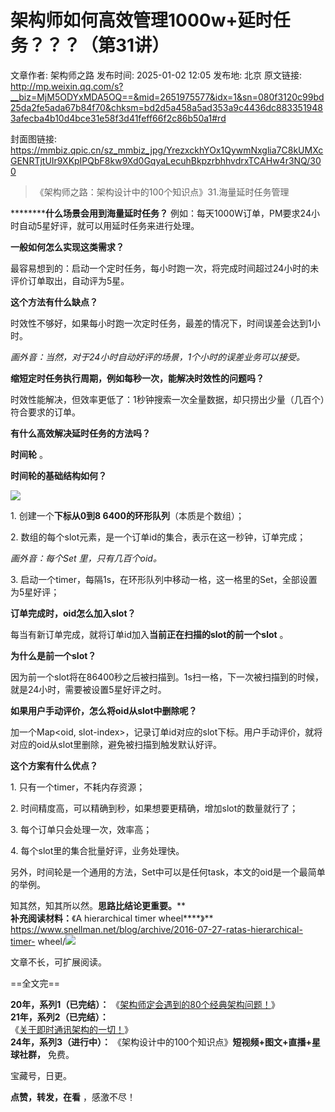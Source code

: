 # 架构师如何高效管理1000w+延时任务？？？（第31讲）

文章作者: 架构师之路
发布时间: 2025-01-02 12:05
发布地: 北京
原文链接: http://mp.weixin.qq.com/s?__biz=MjM5ODYxMDA5OQ==&mid=2651975577&idx=1&sn=080f3120c99bd25da2fe5ada67b84f70&chksm=bd2d5a458a5ad353a9c4436dc8833519483afecba4b10d4bce31e58f3d41feff66f2c86b50a1#rd

封面图链接: https://mmbiz.qpic.cn/sz_mmbiz_jpg/YrezxckhYOx1QywmNxglia7C8kUMXcGENRTjtUIr9XKpIPQbF8kw9Xd0GqyaLecuhBkpzrbhhvdrxTCAHw4r3NQ/300

> 《架构师之路：架构设计中的100个知识点》31.海量延时任务管理

**********什么场景会用到海量延时任务？** 例如：每天1000W订单，PM要求24小时自动5星好评，就可以用延时任务来进行处理。  

**一般如何怎么实现这类需求？**

最容易想到的：启动一个定时任务，每小时跑一次，将完成时间超过24小时的未评价订单取出，自动评为5星。

  

**这个方法有什么缺点？**

时效性不够好，如果每小时跑一次定时任务，最差的情况下，时间误差会达到1小时。

 _画外音：当然，对于24小时自动好评的场景，1个小时的误差业务可以接受。_

  

**缩短定时任务执行周期，例如每秒一次，能解决时效性的问题吗？**

时效性能解决，但效率更低了：1秒钟搜索一次全量数据，却只捞出少量（几百个）符合要求的订单。

  

**有什么高效解决延时任务的方法吗？**

**时间轮** 。

  

**时间轮的基础结构如何？**

![](https://mmbiz.qpic.cn/sz_mmbiz_png/YrezxckhYOx1QywmNxglia7C8kUMXcGEN4hOvMMZZMsSDB2fU4HV8QdibASKGL1nVR2gq2PdM5CLib01m6Xd3cMaA/640?wx_fmt=png&from=appmsg)

1\. 创建一个**下标从0到8 6400的环形队列**（本质是个数组）；

2\. 数组的每个slot元素，是一个订单id的集合，表示在这一秒钟，订单完成；

 _画外音：每个Set <oid>里，只有几百个oid。_

3\. 启动一个timer，每隔1s，在环形队列中移动一格，这一格里的Set<oid>，全部设置为5星好评；

  

**订单完成时，oid怎么加入slot？**

每当有新订单完成，就将订单id加入**当前正在扫描的slot的前一个slot** 。

  

**为什么是前一个slot？**

因为前一个slot将在86400秒之后被扫描到。1s扫一格，下一次被扫描到的时候，就是24小时，需要被设置5星好评之时。

  

**如果用户手动评价，怎么将oid从slot中删除呢？**

加一个Map<oid, slot-index>，记录订单id对应的slot下标。用户手动评价，就将对应的oid从slot里删除，避免被扫描到触发默认好评。

  

**这个方案有什么优点？**

1\. 只有一个timer，不耗内存资源；

2\. 时间精度高，可以精确到秒，如果想要更精确，增加slot的数量就行了；

3\. 每个订单只会处理一次，效率高；

4\. 每个slot里的集合批量好评，业务处理快。

  

另外，时间轮是一个通用的方法，Set中可以是任何task，本文的oid是一个最简单的举例。

  
知其然，知其所以然。**思路比结论更重要。****  
****补充阅读材料：****《A hierarchical timer wheel****》**
https://www.snellman.net/blog/archive/2016-07-27-ratas-hierarchical-timer-
wheel/![](https://mmbiz.qpic.cn/sz_mmbiz_png/YrezxckhYOx1QywmNxglia7C8kUMXcGENPyADFPc248icL5A363IkLGm6On5BZOX8CrLNpmUj0QvzybxWxqH2R4Q/640?wx_fmt=png&from=appmsg)

文章不长，可扩展阅读。

  

==全文完==

  
**20年，系列1（已完结）：**
《[架构师定会遇到的80个经典架构问题！](https://mp.weixin.qq.com/s?__biz=MjM5ODYxMDA5OQ==&mid=2651975539&idx=1&sn=309b491524f10ddbab2fb9af0321ff7a&scene=21#wechat_redirect)》  
**21年，系列2（已完结）：**  
《[关于即时通讯架构的一切！](https://mp.weixin.qq.com/s?__biz=MjM5ODYxMDA5OQ==&mid=2651975468&idx=1&sn=54ab265bee4998da9a0d32091699cb1d&scene=21#wechat_redirect)》  
**24年，系列3（进行中）：** 《架构设计中的100个知识点》**短视频+图文+直播+星球社群，** 免费。  

宝藏号，日更。

**点赞，转发，在看** ，感激不尽！

